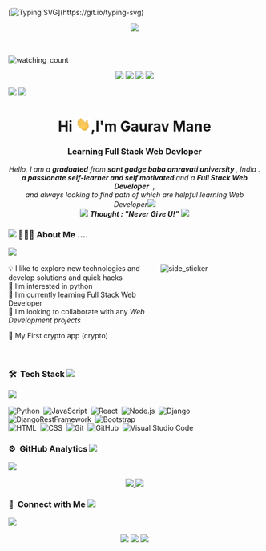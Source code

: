 [![Typing SVG](https://readme-typing-svg.herokuapp.com?font=Architects+Daughter&color=blue&size=30&lines=Hello!+It's+Gaurav!;Full+Stack+Developer...;)](https://git.io/typing-svg)

<p align="center">
  <img src="https://www.aalpha.net/wp-content/uploads/2020/12/full-stack-development.gif" height="200"/>
</p>

<br>

<p align="left"> 
<img src="https://komarev.com/ghpvc/?username=gauravkisanmane1&color=brightgreen" alt="watching_count" />
 </p>
 <p align="center">
<img src="https://img.shields.io/badge/Age-27-blue" />
  <img src="https://img.shields.io/badge/Focus-Fullstack%20Learning-blue" />
  <img src="https://img.shields.io/badge/Lives-India%20-blue" />
  <img src="https://img.shields.io/badge/Languages-English%20%26%20Hindi-blue" />
</p>
<img src="https://user-images.githubusercontent.com/73097560/115834477-dbab4500-a447-11eb-908a-139a6edaec5c.gif">
<img src="https://user-images.githubusercontent.com/73097560/115834477-dbab4500-a447-11eb-908a-139a6edaec5c.gif">
<h1 align="center">Hi <img src="https://raw.githubusercontent.com/ABSphreak/ABSphreak/master/gifs/Hi.gif" width="30px">,I'm Gaurav Mane  </h1>
<h3 align="center">Learning Full Stack Web Devloper  </h3>

</p>

<p align="center">
  <em>
    Hello, I am  a <b>graduated</b> from <b>sant gadge baba amravati university </b>, India </a>. <br>
    <b>a passionate self-learner and self motivated </b> and a <b>Full Stack Web Developer</b>&nbsp;&nbsp,<br>and always looking to find path of which are helpful learning Web Developer<img src="https://github.com/TheDudeThatCode/TheDudeThatCode/raw/master/Assets/Developer.gif" width="30px" style="max-width: 100%;"> 
  </em> 
  <br>
  <img src="https://media.giphy.com/media/gH3LO09IOiZIqePwv9/giphy.gif" width="50" /> <b><i align="center">Thought : "Never Give U!”</i></b> <img src="https://media.giphy.com/media/qjqUcgIyRjsl2/giphy.gif" width="50" />
</p>

### <img src="https://media.giphy.com/media/iY8CRBdQXODJSCERIr/giphy.gif" width="30px">&nbsp;👨🏻‍💻 <b>About Me ....</b>

<img src="https://user-images.githubusercontent.com/73097560/115834477-dbab4500-a447-11eb-908a-139a6edaec5c.gif">
<p align="left">

  <img align="right" width=200px height=200px alt="side_sticker" src="https://imgr.search.brave.com/zM1QkD-6ODL5fnF-CrxDsMWhkn0fD8N3qgxQCXHRnlU/fit/414/414/ce/1/aHR0cHM6Ly90aHVt/YnMuZ2Z5Y2F0LmNv/bS9GaW5pc2hlZEJl/YXV0aWZ1bEdoYXJp/YWwtc2l6ZV9yZXN0/cmljdGVkLmdpZg.gif" />

💡 I like to explore new technologies and develop solutions and quick hacks <br>
👀 I’m interested in python <br>
🌱 I’m currently learning Full Stack Web Developer<br>
🔭 I’m looking to collaborate with any _Web Development projects_<br>

📰 My First crypto app (crypto)<br><br><br>

### 🛠 &nbsp;Tech Stack <img src = "https://media2.giphy.com/media/QssGEmpkyEOhBCb7e1/giphy.gif?cid=ecf05e47a0n3gi1bfqntqmob8g9aid1oyj2wr3ds3mg700bl&rid=giphy.gif" width = 32px>

<img src="https://user-images.githubusercontent.com/73097560/115834477-dbab4500-a447-11eb-908a-139a6edaec5c.gif">
<p align="left">
  
![Python](https://img.shields.io/badge/-Python-05122A?style=flat&logo=python)&nbsp;
![JavaScript](https://img.shields.io/badge/-JavaScript-05122A?style=flat&logo=javascript)&nbsp;
![React](https://img.shields.io/badge/-React-05122A?style=flat&logo=react)&nbsp;
![Node.js](https://img.shields.io/badge/-Node.js-05122A?style=flat&logo=node.js)&nbsp;
![Django](https://img.shields.io/badge/-Django-05122A?style=flat&logo=django&logoColor=092E20)&nbsp;
![DjangoRestFramework](https://img.shields.io/badge/-DjangoRestFramework-05122A?style=flat&logo=DjangoRestFramework&logoColor=092E20)&nbsp;
![Bootstrap](https://img.shields.io/badge/-Bootstrap-05122A?style=flat&logo=bootstrap&logoColor=563D7C)\
![HTML](https://img.shields.io/badge/-HTML-05122A?style=flat&logo=HTML5)&nbsp;
![CSS](https://img.shields.io/badge/-CSS-05122A?style=flat&logo=CSS3&logoColor=1572B6)&nbsp;
![Git](https://img.shields.io/badge/-Git-05122A?style=flat&logo=git)&nbsp;
![GitHub](https://img.shields.io/badge/-GitHub-05122A?style=flat&logo=github)&nbsp;
![Visual Studio Code](https://img.shields.io/badge/-Visual%20Studio%20Code-05122A?style=flat&logo=visual-studio-code&logoColor=007ACC)&nbsp;

### ⚙️ &nbsp;GitHub Analytics <img src = "https://i.pinimg.com/originals/65/c4/f4/65c4f452571be1261e9c623f7da488ac.gif" width = 35px>

<img src="https://user-images.githubusercontent.com/73097560/115834477-dbab4500-a447-11eb-908a-139a6edaec5c.gif">

<p align="center">
<a href="https://github.com/gauravkisanmane1">
  <img height="180em" src="https://github-readme-stats-eight-theta.vercel.app/api?username=gauravkisanmane1&show_icons=true&theme=algolia&include_all_commits=true&count_private=true"/>
  <img height="180em" src="https://github-readme-stats-eight-theta.vercel.app/api/top-langs/?username=gauravkisanmane1&layout=compact&langs_count=8&theme=algolia"/>
</a>
</p>

### 🤝 &nbsp;Connect with Me <img src='https://raw.githubusercontent.com/ShahriarShafin/ShahriarShafin/main/Assets/handshake.gif' width="100px">

<img src="https://user-images.githubusercontent.com/73097560/115834477-dbab4500-a447-11eb-908a-139a6edaec5c.gif">
<p align="center">
<a href="https://www.linkedin.com/in/gaurav-mane-189708220/"><img src="https://img.shields.io/badge/-Gaurav%20Mane-0077B5?style=flat&logo=Linkedin&logoColor=white"/></a>
<a href="mailto:gauravmane000@gmail.com"><img src="https://img.shields.io/badge/-gauravmane000@gmail.com-D14836?style=flat&logo=Gmail&logoColor=white"/></a>

<img src="https://user-images.githubusercontent.com/73097560/115834477-dbab4500-a447-11eb-908a-139a6edaec5c.gif">


